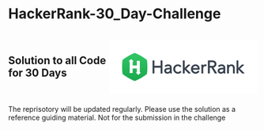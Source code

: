 # HackerRank-30_Day-Challenge
<br>
<img src=Image.png align="right" width = 300>

## Solution to all Code for 30 Days

<br>
<br>
The reprisotory will be updated regularly. Please use the solution as a reference guiding material. Not for the submission in the challenge
